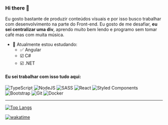 ### Hi there 👋

Eu gosto bastante de produzir conteúdos vísuais e por isso busco trabalhar com desenvolvimento na parte do Front-end. Eu gosto de me desafiar, **eu sei centralizar uma div**, aprendo muito bem lendo e programo sem tomar café mas com muita música.

- 🌱 Atualmente estou estudando:
   - ✅ Angular
   - ☑️ C#
   - ☑️ .NET

#### Eu sei trabalhar com isso tudo aqui:

![TypeScript](https://img.shields.io/badge/typescript-%23007ACC.svg?style=for-the-badge&logo=typescript&logoColor=white)
![NodeJS](https://img.shields.io/badge/node.js-6DA55F?style=for-the-badge&logo=node.js&logoColor=white)
![SASS](https://img.shields.io/badge/SASS-hotpink.svg?style=for-the-badge&logo=SASS&logoColor=white)
![React](https://img.shields.io/badge/react-%2320232a.svg?style=for-the-badge&logo=react&logoColor=%2361DAFB)
![Styled Components](https://img.shields.io/badge/styled--components-DB7093?style=for-the-badge&logo=styled-components&logoColor=white)
![Bootstrap](https://img.shields.io/badge/bootstrap-%23563D7C.svg?style=for-the-badge&logo=bootstrap&logoColor=white)
![Git](https://img.shields.io/badge/git-%23F05033.svg?style=for-the-badge&logo=git&logoColor=white)
![Docker](https://img.shields.io/badge/docker-%230db7ed.svg?style=for-the-badge&logo=docker&logoColor=white)

---

[![Top Langs](https://github-readme-stats.vercel.app/api/top-langs/?username=get-Friday&layout=compact)](https://github.com/get-Friday)

[![wakatime](https://wakatime.com/badge/user/76d904ba-8aea-4f36-aff8-a2c863032956.svg)](https://wakatime.com/@76d904ba-8aea-4f36-aff8-a2c863032956)
